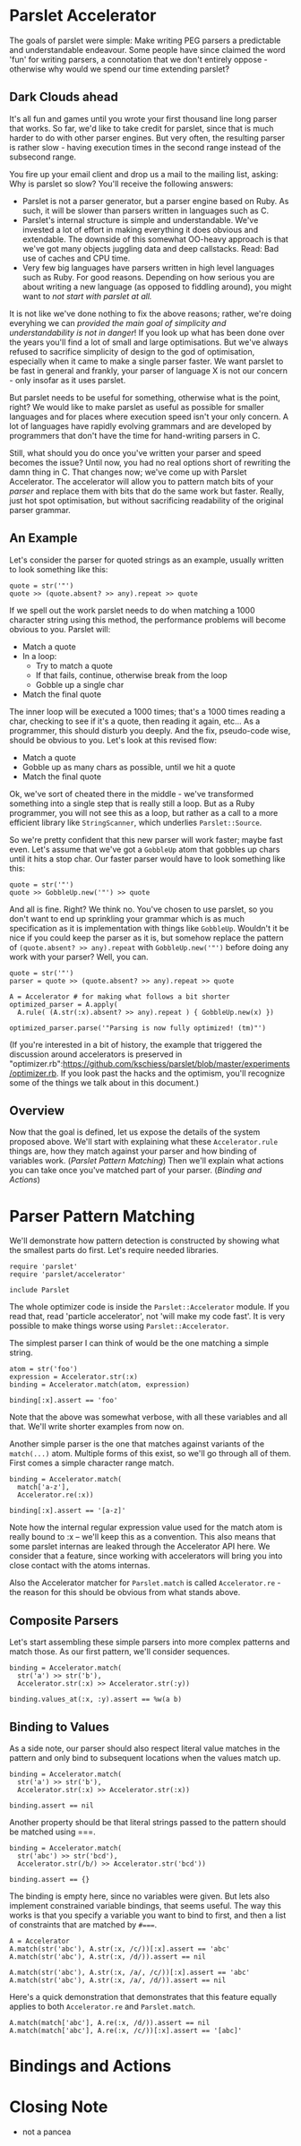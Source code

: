 
# Parslet Accelerator

The goals of parslet were simple: Make writing PEG parsers a predictable and understandable endeavour. Some people have since claimed the word 'fun' for writing parsers, a connotation that we don't entirely oppose - otherwise why would we spend our time extending parslet?

## Dark Clouds ahead

It's all fun and games until you wrote your first thousand line long parser that works. So far, we'd like to take credit for parslet, since that is much harder to do with other parser engines. But very often, the resulting parser is rather slow - having execution times in the second range instead of the subsecond range. 

You fire up your email client and drop us a mail to the mailing list, asking: Why is parslet so slow? You'll receive the following answers: 

* Parslet is not a parser generator, but a parser engine based on Ruby. As such, it will be slower than parsers written in languages such as C. 
* Parslet's internal structure is simple and understandable. We've invested a lot of effort in making everything it does obvious and extendable. The downside of this somewhat OO-heavy approach is that we've got many objects juggling data and deep callstacks. Read: Bad use of caches and CPU time. 
* Very few big languages have parsers written in high level languages such as Ruby. For good reasons. Depending on how serious you are about writing a new language (as opposed to fiddling around), you might want to _not start with parslet at all._

It is not like we've done nothing to fix the above reasons; rather, we're doing everyhing we can *provided the main goal of simplicity and understandability is not in danger*! If you look up what has been done over the years you'll find a lot of small and large optimisations. But we've always refused to sacrifice simplicity of design to the god of optimisation, especially when it came to make a single parser faster. We want parslet to be fast in general and frankly, your parser of language X is not our concern - only insofar as it uses parslet.

But parslet needs to be useful for something, otherwise what is the point, right? We would like to make parslet as useful as possible for smaller languages and for places where execution speed isn't your only concern. A lot of languages have rapidly evolving grammars and are developed by programmers that don't have the time for hand-writing parsers in C. 

Still, what should you do once you've written your parser and speed becomes the issue? Until now, you had no real options short of rewriting the damn thing in C. That changes now; we've come up with Parslet Accelerator. The accelerator will allow you to pattern match bits of your _parser_ and replace them with bits that do the same work but faster. Really, just hot spot optimisation, but without sacrificing readability of the original parser grammar. 

## An Example

Let's consider the parser for quoted strings as an example, usually written to look something like this: 

    quote = str('"')
    quote >> (quote.absent? >> any).repeat >> quote
    
If we spell out the work parslet needs to do when matching a 1000 character string using this method, the performance problems will become obvious to you. Parslet will: 

* Match a quote
* In a loop: 
  * Try to match a quote
  * If that fails, continue, otherwise break from the loop
  * Gobble up a single char
* Match the final quote

The inner loop will be executed a 1000 times; that's a 1000 times reading a char, checking to see if it's a quote, then reading it again, etc... As a programmer, this should disturb you deeply. And the fix, pseudo-code wise, should be obvious to you. Let's look at this revised flow: 

* Match a quote
* Gobble up as many chars as possible, until we hit a quote
* Match the final quote

Ok, we've sort of cheated there in the middle - we've transformed something into a single step that is really still a loop. But as a Ruby programmer, you will not see this as a loop, but rather as a call to a more efficient library like `StringScanner`, which underlies `Parslet::Source`.

So we're pretty confident that this new parser will work faster; maybe fast even. Let's assume that we've got a `GobbleUp` atom that gobbles up chars until it hits a stop char. Our faster parser would have to look something like this: 

    quote = str('"')
    quote >> GobbleUp.new('"') >> quote
    
And all is fine. Right? We think no. You've chosen to use parslet, so you don't want to end up sprinkling your grammar which is as much specification as it is implementation with things like `GobbleUp`. Wouldn't it be nice if you could keep the parser as it is, but somehow replace the pattern of `(quote.absent? >> any).repeat` with `GobbleUp.new('"')` before doing any work with your parser? Well, you can.

    quote = str('"')
    parser = quote >> (quote.absent? >> any).repeat >> quote
    
    A = Accelerator # for making what follows a bit shorter
    optimized_parser = A.apply(
      A.rule( (A.str(:x).absent? >> any).repeat ) { GobbleUp.new(x) })
    
    optimized_parser.parse('"Parsing is now fully optimized! (tm)"')
    
(If you're interested in a bit of history, the example that triggered the discussion around accelerators is preserved in "optimizer.rb":https://github.com/kschiess/parslet/blob/master/experiments/optimizer.rb. If you look past the hacks and the optimism, you'll recognize some of the things we talk about in this document.)

## Overview

Now that the goal is defined, let us expose the details of the system proposed above. We'll start with explaining what these `Accelerator.rule` things are, how they match against your parser and how binding of variables work. (*Parslet Pattern Matching*) Then we'll explain what actions you can take once you've matched part of your parser. (*Binding and Actions*)

# Parser Pattern Matching

We'll demonstrate how pattern detection is constructed by showing what the smallest parts do first. Let's require needed libraries.

    require 'parslet'
    require 'parslet/accelerator'
    
    include Parslet
    
The whole optimizer code is inside the `Parslet::Accelerator` module. If you read that, read 'particle accelerator', not 'will make my code fast'. It is very possible to make things worse using `Parslet::Accelerator`. 
    
The simplest parser I can think of would be the one matching a simple string.

    atom = str('foo')
    expression = Accelerator.str(:x)
    binding = Accelerator.match(atom, expression)

    binding[:x].assert == 'foo'
    
Note that the above was somewhat verbose, with all these variables and all that. We'll write shorter examples from now on. 

Another simple parser is the one that matches against variants of the `match(...)` atom. Multiple forms of this exist, so we'll go through all of them. First comes a simple character range match.

    binding = Accelerator.match(
      match['a-z'],
      Accelerator.re(:x))
      
    binding[:x].assert == '[a-z]'

Note how the internal regular expression value used for the match atom is really bound to :x – we'll keep this as a convention. This also means that some parslet internas are leaked through the Accelerator API here. We consider that a feature, since working with accelerators will bring you into close contact with the atoms internas.

Also the Accelerator matcher for `Parslet.match` is called `Accelerator.re` - the reason for this should be obvious from what stands above. 

## Composite Parsers

Let's start assembling these simple parsers into more complex patterns and match those. As our first pattern, we'll consider sequences.

    binding = Accelerator.match(
      str('a') >> str('b'), 
      Accelerator.str(:x) >> Accelerator.str(:y))
      
    binding.values_at(:x, :y).assert == %w(a b)


## Binding to Values

As a side note, our parser should also respect literal value matches in the pattern and only bind to subsequent locations when the values match up. 

    binding = Accelerator.match(
      str('a') >> str('b'), 
      Accelerator.str(:x) >> Accelerator.str(:x))
  
    binding.assert == nil
    
Another property should be that literal strings passed to the pattern should be matched using ===. 

    binding = Accelerator.match(
      str('abc') >> str('bcd'), 
      Accelerator.str(/b/) >> Accelerator.str('bcd'))
  
    binding.assert == {}

The binding is empty here, since no variables were given. But lets also implement constrained variable bindings, that seems useful. The way this works is that you specify a variable you want to bind to first, and then a list of constraints that are matched by `#===`.

    A = Accelerator
    A.match(str('abc'), A.str(:x, /c/))[:x].assert == 'abc'
    A.match(str('abc'), A.str(:x, /d/)).assert == nil
   
    A.match(str('abc'), A.str(:x, /a/, /c/))[:x].assert == 'abc'
    A.match(str('abc'), A.str(:x, /a/, /d/)).assert == nil
    
Here's a quick demonstration that demonstrates that this feature equally applies to both `Accelerator.re` and `Parslet.match`. 

    A.match(match['abc'], A.re(:x, /d/)).assert == nil
    A.match(match['abc'], A.re(:x, /c/))[:x].assert == '[abc]'
   
# Bindings and Actions
   
# Closing Note

* not a pancea